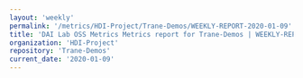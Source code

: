 ```yaml
---
layout: 'weekly'
permalink: '/metrics/HDI-Project/Trane-Demos/WEEKLY-REPORT-2020-01-09'
title: 'DAI Lab OSS Metrics Metrics report for Trane-Demos | WEEKLY-REPORT-2020-01-09'
organization: 'HDI-Project'
repository: 'Trane-Demos'
current_date: '2020-01-09'
---
```

